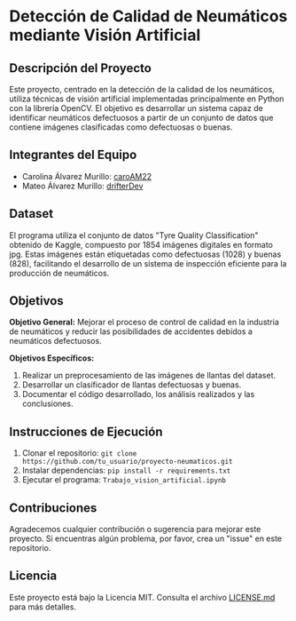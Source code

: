 # Detección de Calidad de Neumáticos mediante Visión Artificial

## Descripción del Proyecto

Este proyecto, centrado en la detección de la calidad de los neumáticos, utiliza técnicas de visión artificial implementadas principalmente en Python con la librería OpenCV. El objetivo es desarrollar un sistema capaz de identificar neumáticos defectuosos a partir de un conjunto de datos que contiene imágenes clasificadas como defectuosas o buenas.

## Integrantes del Equipo

- Carolina Álvarez Murillo: [caroAM22](https://github.com/caroAM22)
- Mateo Álvarez Murillo: [drifterDev](https://github.com/drifterDev)

## Dataset

El programa utiliza el conjunto de datos "Tyre Quality Classification" obtenido de Kaggle, compuesto por 1854 imágenes digitales en formato jpg. Estas imágenes están etiquetadas como defectuosas (1028) y buenas (828), facilitando el desarrollo de un sistema de inspección eficiente para la producción de neumáticos.

## Objetivos

**Objetivo General:**
Mejorar el proceso de control de calidad en la industria de neumáticos y reducir las posibilidades de accidentes debidos a neumáticos defectuosos.

**Objetivos Específicos:**
1. Realizar un preprocesamiento de las imágenes de llantas del dataset.
2. Desarrollar un clasificador de llantas defectuosas y buenas.
3. Documentar el código desarrollado, los análisis realizados y las conclusiones.

## Instrucciones de Ejecución

1. Clonar el repositorio: `git clone https://github.com/tu_usuario/proyecto-neumaticos.git`
2. Instalar dependencias: `pip install -r requirements.txt`
3. Ejecutar el programa: `Trabajo_vision_artificial.ipynb`

## Contribuciones

Agradecemos cualquier contribución o sugerencia para mejorar este proyecto. Si encuentras algún problema, por favor, crea un "issue" en este repositorio.

## Licencia

Este proyecto está bajo la Licencia MIT. Consulta el archivo [LICENSE.md](LICENSE.md) para más detalles.
